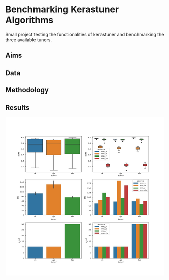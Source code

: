 # Benchmarking Kerastuner Algorithms
Small project testing the functionalities of kerastuner and benchmarking the three available tuners.

## Aims

## Data 

## Methodology

## Results 

<p align="center">   
  <img width="500" height="500" src="https://github.com/vb690/kerastuner_benchmark/blob/master/results/boxplot_results.jpg">
</p> 
